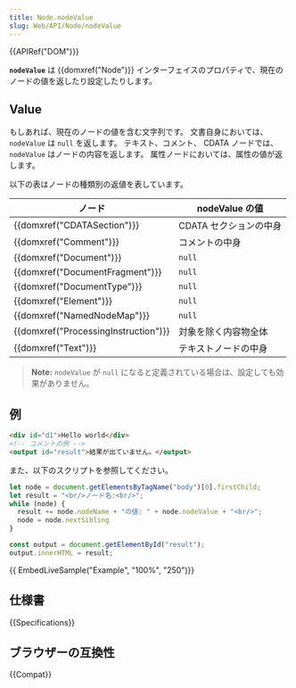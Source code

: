 ```yaml
---
title: Node.nodeValue
slug: Web/API/Node/nodeValue
---
```


{{APIRef("DOM")}}

**`nodeValue`** は {{domxref("Node")}} インターフェイスのプロパティで、現在のノードの値を返したり設定したりします。

## Value

もしあれば、現在のノードの値を含む文字列です。
文書自身においては、 `nodeValue` は `null` を返します。
テキスト、コメント、 CDATA ノードでは、 `nodeValue` はノードの内容を返します。
属性ノードにおいては、属性の値が返します。

以下の表はノードの種類別の返値を表しています。

| ノード                               | nodeValue の値                      |
| ------------------------------------ | ----------------------------------- |
| {{domxref("CDATASection")}}          | CDATA セクションの中身              |
| {{domxref("Comment")}}               | コメントの中身                      |
| {{domxref("Document")}}              | `null`                              |
| {{domxref("DocumentFragment")}}      | `null`                              |
| {{domxref("DocumentType")}}          | `null`                              |
| {{domxref("Element")}}               | `null`                              |
| {{domxref("NamedNodeMap")}}          | `null`                              |
| {{domxref("ProcessingInstruction")}} | 対象を除く内容物全体                |
| {{domxref("Text")}}                  | テキストノードの中身                |

> **Note:** `nodeValue` が `null` になると定義されている場合は、設定しても効果がありません。

## 例

```html
<div id="d1">Hello world</div>
<!-- コメントの例 -->
<output id="result">結果が出ていません。</output>
```

また、以下のスクリプトを参照してください。

```js
let node = document.getElementsByTagName("body")[0].firstChild;
let result = "<br/>ノード名:<br/>";
while (node) {
  result += node.nodeName + "の値: " + node.nodeValue + "<br/>";
  node = node.nextSibling
}

const output = document.getElementById("result");
output.innerHTML = result;
```

{{ EmbedLiveSample("Example", "100%", "250")}}

## 仕様書

{{Specifications}}

## ブラウザーの互換性

{{Compat}}
